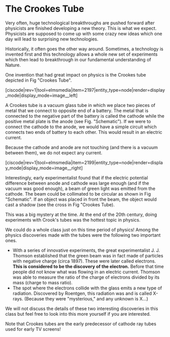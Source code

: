# The Crookes Tube

Very often, huge technological breakthroughs are pushed forward after physicists are finished developing a new theory. This is what we expect. Physicists are supposed to come up with some crazy new ideas which one day will lead to surprising new technologies.

Historically, it often goes the other way around. Sometimes, a technology is invented first and this technology allows a whole new set of experiments which then lead to breakthrough in our fundamental understanding of Nature.

One invention that had great impact on physics is the Crookes tube depicted in Fig "Crookes Tube".

\[ciscode\|rev=1\|tool=elmsmedia\|item=2197\|entity\_type=node\|render=display\_mode\|display\_mode=image\_\_left\]

A Crookes tube is a vacuum glass tube in which we place two pieces of metal that we connect to opposite end of a battery. The metal that is connected to the negative part of the battery is called the cathode while the positive metal plate is the anode \(see Fig. "Schematic"\). If we were to connect the cathode to the anode, we would have a simple circuit which connects two ends of battery to each other. This would result in an electric current.

Because the cathode and anode are not touching \(and there is a vacuum between them\), we do not expect any current.

\[ciscode\|rev=1\|tool=elmsmedia\|item=2199\|entity\_type=node\|render=display\_mode\|display\_mode=image\_\_right\]

Interestingly, early experimentalist found that if the electric potential difference between anode and cathode was large enough \(and if the vacuum was good enough\), a beam of green light was emitted from the cathode. The beam could be collimated to be circular as shown in Fig "Schematic". If an object was placed in front the beam, the object would cast a shadow \(see the cross in Fig "Crookes Tube\).

This was a big mystery at the time. At the end of the 20th century, doing experiments with Crook's tubes was the hottest topic in physics.

We could do a whole class just on this time period of physics! Among the physics discoveries made with the tubes were the following two important ones.

* With a series of innovative experiments, the great experimentalist J. J. Thomson established that the green beam was in fact made of particles with negative charge \(circa 1897\). These were later called electrons. **This is considered to be the discovery of the electron.** Before that time people did not know what was flowing in an electric current. Thomson was able to measure the ratio of the charge of electrons divided by its mass \(charge to mass ratio\).
* The spot where the electrons collide with the glass emits a new type of radiation. Discovered by Roentgen, this radiation was and is called X-rays. \(Because they were "mysterious," and any unknown is X...\)

We will not discuss the details of these two interesting discoveries in this class but feel free to look into this more yourself if you are interested.

Note that Crookes tubes are the early predecessor of cathode ray tubes used for early TV screens!

